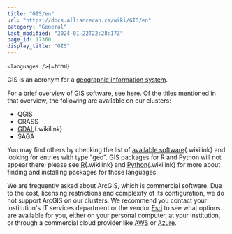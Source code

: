 ```yaml
---
title: "GIS/en"
url: "https://docs.alliancecan.ca/wiki/GIS/en"
category: "General"
last_modified: "2024-01-22T22:28:17Z"
page_id: 17360
display_title: "GIS"
---
```


`<languages />`{=html}

GIS is an acronym for a [geographic information system](https://en.wikipedia.org/wiki/Geographic_information_system).

For a brief overview of GIS software, see [here](https://datacarpentry.org/organization-geospatial/04-geo-landscape.html). Of the titles mentioned in that overview, the following are available on our clusters:

- QGIS
- GRASS
- [GDAL](https://docs.alliancecan.ca/GDAL "GDAL"){.wikilink}
- SAGA

You may find others by checking the list of [available software](https://docs.alliancecan.ca/available_software "available software"){.wikilink} and looking for entries with type \"geo\". GIS packages for R and Python will not appear there; please see [R](https://docs.alliancecan.ca/R "R"){.wikilink} and [Python](https://docs.alliancecan.ca/Python "Python"){.wikilink} for more about finding and installing packages for those languages.

We are frequently asked about ArcGIS, which is commercial software. Due to the cost, licensing restrictions and complexity of its configuration, we do not support ArcGIS on our clusters. We recommend you contact your institution\'s IT services department or the vendor [Esri](https://www.esri.com) to see what options are available for you, either on your personal computer, at your institution, or through a commercial cloud provider like [AWS](https://aws.amazon.com/?nc1=h_ls) or [Azure](https://azure.microsoft.com/en-ca/).
